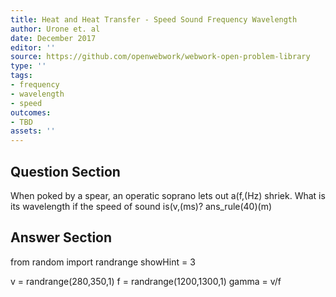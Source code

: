 ```yaml
---
title: Heat and Heat Transfer - Speed Sound Frequency Wavelength
author: Urone et. al
date: December 2017
editor: ''
source: https://github.com/openwebwork/webwork-open-problem-library
type: ''
tags:
- frequency
- wavelength
- speed
outcomes:
- TBD
assets: ''
---
```


## Question Section 

When poked by a spear, an operatic soprano lets out a(f,(Hz) shriek. What is its
wavelength if the speed of sound is(v,(ms)?
ans_rule(40)(m)


## Answer Section

from random import randrange
showHint = 3

v = randrange(280,350,1)
f = randrange(1200,1300,1)
gamma = v/f